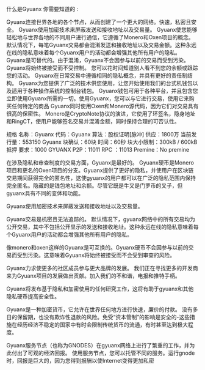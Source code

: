 什么是Gyuanx
 你需要知道的 :

Gyuanx连接世界各地的各个节点，从而创建了一个更大的网络。快速，私密且安全。 Gyuanx使用加密技术来屏蔽发送和接收地址以及交易量。
Gyuanx使您能够轻松地与世界各地的不同用户进行通信，它遵循了Monero和Oxen项目的概念。
默认情况下，每笔Gyuanx交易都会混淆发送和接收地址以及交易金额。这种永远在线的隐私意味着每个Gyuanx用户的活动都会增强其他所有用户的隐私。
Gyuanx是可替代的。由于混淆，Gyuanx不会因参与以前的交易而受到污染。 Gyuanx将始终被接受而不受控制。
您可以花时间知道别人看不到您的余额或跟踪您的活动。 Gyuanx在日常交易中遵循相同的隐私概念，并具有更好的责任制结构。 Gyuanx为您提供了广泛的技术供您使用，让您开始使用我们的台式机钱包以及适用于各种操作系统的控制台钱包。
Gyuanx钱包可用于各种平台，并且包含您立即使用Gyuanx所需的一切。使用Gyuanx，您可以与它进行交易，使用它来购买任何特定的商品
Gyuanx同时使用Oxen和Monero源代码，因为它们对交易具有很高的保密性。 Monero是CryptoNote协议的演进，它使用了环签名，隐身地址和RingCT，使用户能够签名交易并混淆金额，同时保持合理的可否认性。

规格
名称：Gyuanx
代码：Gyuanx
算法：股权证明[脉冲]
供应：1800万
当前发行量：553150 Gyuanx
块确认：60块
时间：60秒
块大小限制：300kB / 600kB抵押
要求：1000 GYUANX
P2P：11011
RPC ：11013
Premine：No premine

在涉及隐私和审查制度的交易方面，Gyuanx是最好的。
Gyuanx硬币是Monero项目和更名的Oxen项目的分支。Gyuanx提供了更好的隐私，并使用户在区块链交易期间获得完全的匿名性，这使gyuanx的用户都可以在广泛的隐私范围内保持完全匿名。隐藏的是钱包地址和余额。尽管它既是牛又是门罗币的叉子，但gyuanx具有不同的变体和功能。

Gyuanx使用加密技术来屏蔽发送和接收地址以及交易量。

Gyuanx交易是机密且无法追踪的。
默认情况下，gyuanx网络中的所有交易均为公开交易，其中不包括公开显示的发送和接收地址。这种永远在线的隐私意味着每个Gyuanx用户的活动都会增强其他所有用户的隐私。

像monero和oxen这样的Gyuanx是可互换的。Gyuanx硬币不会因参与以前的交易而受到污染。这意味着Gyuanx将始终被接受而不会受到审查的风险。


Gyuanx力求使更多的社区成员参与更大品牌的发展。
我们正在寻找更多的开发商来为Gyuanx项目的发展做出贡献。加入我们的不和谐，电报和推特手柄。

Gyuanx将发布基于隐私和加密使用的任何研究工作，这将有助于gyuanx和其他隐私硬币提高安全性。

Gyuanx是一种加密货币，它允许在世界任何地方进行快速，廉价的付款。
没有多日的保留期，也没有欺诈性退款的风险。免受“资本管制”的影响是安全的-这些措施在经历经济不稳定的国家中有时会限制传统货币的流通，有时甚至达到极大程度。

Gyuanx服务节点（也称为GNODES）在gyuanx网络上进行了繁重的工作，并为此付出了可观的经济回报。
使用服务节点，您可以托管不同的服务。运行gnode时，回报是巨大的，因为您得到报酬以使Internet变得更加私密
